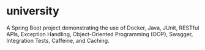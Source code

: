# university
A Spring Boot project demonstrating the use of Docker, Java, JUnit, RESTful APIs, Exception Handling, Object-Oriented Programming (OOP), Swagger, Integration Tests, Caffeine, and Caching.
